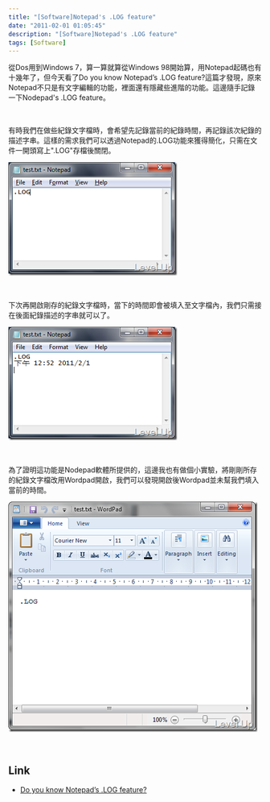 ```yaml
---
title: "[Software]Notepad's .LOG feature"
date: "2011-02-01 01:05:45"
description: "[Software]Notepad's .LOG feature"
tags: [Software]
---
```


<p>從Dos用到Windows 7，算一算就算從Windows 98開始算，用Notepad起碼也有十幾年了，但今天看了Do you know Notepad’s .LOG feature?</a>這篇才發現，原來Notepad不只是有文字編輯的功能，裡面還有隱藏些進階的功能。這邊隨手記錄一下Nodepad's .LOG feature。</p>  <p> </p>  <p>有時我們在做些紀錄文字檔時，會希望先記錄當前的紀錄時間，再記錄該次紀錄的描述字串。這樣的需求我們可以透過Notepad的.LOG功能來獲得簡化，只需在文件一開頭寫上".LOG"存檔後關閉。</p>  <p><a href="http://files.dotblogs.com.tw/larrynung/1102/SoftwareNotepads.LOGfeature_B3A7/image_2.png"><img style="border-bottom: 0px; border-left: 0px; border-top: 0px; border-right: 0px" border="0" alt="image" src="\images\posts\21180\image_thumb.png" width="336" height="225" /></a> </p>  <p> </p>  <p>下次再開啟剛存的紀錄文字檔時，當下的時間即會被填入至文字檔內，我們只需接在後面紀錄描述的字串就可以了。</p>  <p><a href="http://files.dotblogs.com.tw/larrynung/1102/SoftwareNotepads.LOGfeature_B3A7/image_4.png"><img style="border-bottom: 0px; border-left: 0px; border-top: 0px; border-right: 0px" border="0" alt="image" src="\images\posts\21180\image_thumb_1.png" width="336" height="225" /></a> </p>  <p> </p>  <p>為了證明這功能是Nodepad軟體所提供的，這邊我也有做個小實驗，將剛剛所存的紀錄文字檔改用Wordpad開啟，我們可以發現開啟後Wordpad並未幫我們填入當前的時間。</p>  <p><a href="http://files.dotblogs.com.tw/larrynung/1102/SoftwareNotepads.LOGfeature_B3A7/image_8.png"><img style="border-bottom: 0px; border-left: 0px; border-top: 0px; border-right: 0px" border="0" alt="image" src="\images\posts\21180\image_thumb_3.png" width="496" height="457" /></a> </p>  <p> </p>  <h2>Link</h2>  <ul>   <li><a href="http://www.codehappiness.com/post/notepad-log-feature.aspx" target="_blank">Do you know Notepad’s .LOG feature?</li> </ul>
